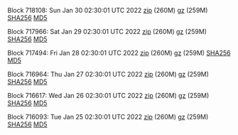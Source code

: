 Block 718108: Sun Jan 30 02:30:01 UTC 2022 [zip](https://files.01coin.io/mainnet/2022-01-30/bootstrap.dat.zip) (260M) [gz](https://files.01coin.io/mainnet/2022-01-30/bootstrap.dat.tar.gz) (259M) [SHA256](https://files.01coin.io/mainnet/2022-01-30/sha256.txt) [MD5](https://files.01coin.io/mainnet/2022-01-30/md5.txt)

Block 717966: Sat Jan 29 02:30:01 UTC 2022 [zip](https://files.01coin.io/mainnet/2022-01-29/bootstrap.dat.zip) (260M) [gz](https://files.01coin.io/mainnet/2022-01-29/bootstrap.dat.tar.gz) (259M) [SHA256](https://files.01coin.io/mainnet/2022-01-29/sha256.txt) [MD5](https://files.01coin.io/mainnet/2022-01-29/md5.txt)

Block 717494: Fri Jan 28 02:30:01 UTC 2022 [zip](https://files.01coin.io/mainnet/2022-01-28/bootstrap.dat.zip) (260M) [gz](https://files.01coin.io/mainnet/2022-01-28/bootstrap.dat.tar.gz) (259M) [SHA256](https://files.01coin.io/mainnet/2022-01-28/sha256.txt) [MD5](https://files.01coin.io/mainnet/2022-01-28/md5.txt)

Block 716964: Thu Jan 27 02:30:01 UTC 2022 [zip](https://files.01coin.io/mainnet/2022-01-27/bootstrap.dat.zip) (260M) [gz](https://files.01coin.io/mainnet/2022-01-27/bootstrap.dat.tar.gz) (259M) [SHA256](https://files.01coin.io/mainnet/2022-01-27/sha256.txt) [MD5](https://files.01coin.io/mainnet/2022-01-27/md5.txt)

Block 716617: Wed Jan 26 02:30:01 UTC 2022 [zip](https://files.01coin.io/mainnet/2022-01-26/bootstrap.dat.zip) (260M) [gz](https://files.01coin.io/mainnet/2022-01-26/bootstrap.dat.tar.gz) (259M) [SHA256](https://files.01coin.io/mainnet/2022-01-26/sha256.txt) [MD5](https://files.01coin.io/mainnet/2022-01-26/md5.txt)

Block 716093: Tue Jan 25 02:30:01 UTC 2022 [zip](https://files.01coin.io/mainnet/2022-01-25/bootstrap.dat.zip) (260M) [gz](https://files.01coin.io/mainnet/2022-01-25/bootstrap.dat.tar.gz) (259M) [SHA256](https://files.01coin.io/mainnet/2022-01-25/sha256.txt) [MD5](https://files.01coin.io/mainnet/2022-01-25/md5.txt)
